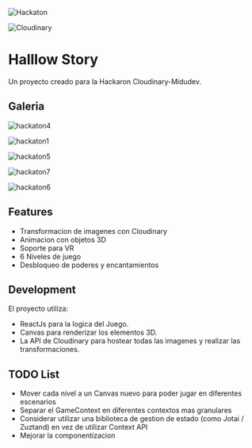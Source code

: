 <div styles="display:flex;">
  
![Hackaton](https://img.shields.io/badge/Midudev-Hackaton-0099ff)

![Cloudinary](https://img.shields.io/badge/Cloudinary-Hackaton-8A2BE2)
</div>


# Halllow Story

Un proyecto creado para la Hackaron Cloudinary-Midudev.

## Galeria
![hackaton4](https://github.com/user-attachments/assets/7096017e-549f-4682-9260-361d6f7373ed)

![hackaton1](https://github.com/user-attachments/assets/4aafaf8c-12a3-40d4-9f75-8b8094da886a)

![hackaton5](https://github.com/user-attachments/assets/548544a5-25f6-4091-8074-2b98a3210ee2)

![hackaton7](https://github.com/user-attachments/assets/a71d036f-da56-42ba-9b75-24e217b321a5)

![hackaton6](https://github.com/user-attachments/assets/bc2cf0bf-bea2-4be3-afdd-05bc08a5022f)

## Features
- Transformacion de imagenes con Cloudinary
- Animacion con objetos 3D
- Soporte para VR
- 6 Niveles de juego
- Desbloqueo de poderes y encantamientos

## Development

El proyecto utiliza:

- ReactJs para la logica del Juego.
- Canvas para renderizar los elementos 3D.
- La API de Cloudinary para hostear todas las imagenes y realizar las transformaciones.

## TODO List
- Mover cada nivel a un Canvas nuevo para poder jugar en diferentes escenarios
- Separar el GameContext en diferentes contextos mas granulares
- Considerar utilizar una biblioteca de gestion de estado (como Jotai / Zuztand) en vez de utilizar Context API
- Mejorar la componentizacion
